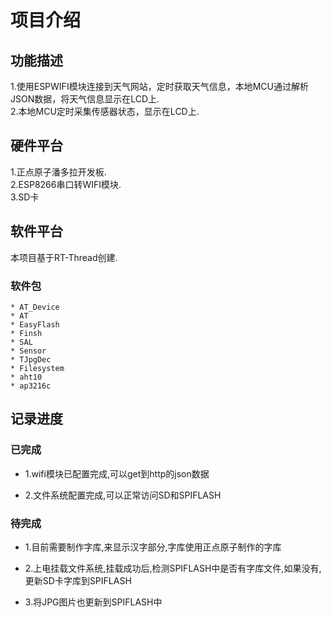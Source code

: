 # 项目介绍 

## 功能描述  
  1.使用ESPWIFI模块连接到天气网站，定时获取天气信息，本地MCU通过解析JSON数据，将天气信息显示在LCD上.  
  2.本地MCU定时采集传感器状态，显示在LCD上.
   
## 硬件平台
  1.正点原子潘多拉开发板.  
  2.ESP8266串口转WIFI模块.  
  3.SD卡
 
## 软件平台
  本项目基于RT-Thread创建.  
### 软件包
    * AT_Device  
    * AT  
    * EasyFlash
    * Finsh
    * SAL
    * Sensor
    * TJpgDec
    * Filesystem
    * aht10
    * ap3216c

## 记录进度  

### 已完成
 * 1.wifi模块已配置完成,可以get到http的json数据  

 * 2.文件系统配置完成,可以正常访问SD和SPIFLASH
 
 ### 待完成  
 * 1.目前需要制作字库,来显示汉字部分,字库使用正点原子制作的字库
 
 * 2.上电挂载文件系统,挂载成功后,检测SPIFLASH中是否有字库文件,如果没有,更新SD卡字库到SPIFLASH
 
 * 3.将JPG图片也更新到SPIFLASH中
